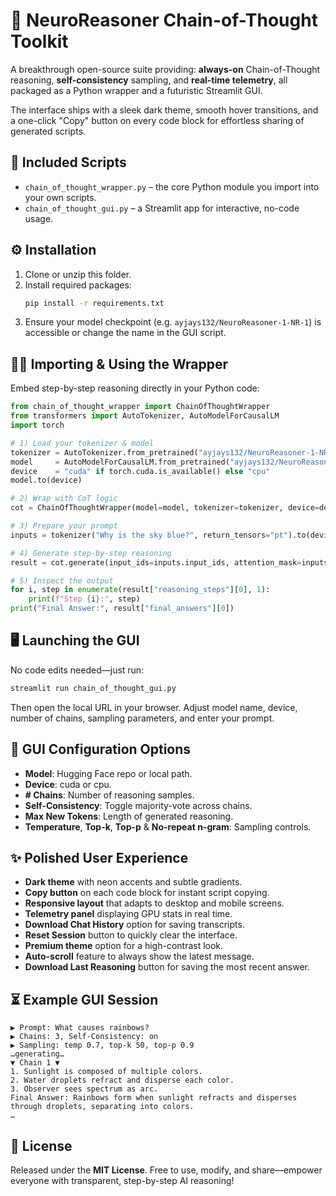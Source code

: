 # 🚀 NeuroReasoner Chain-of-Thought Toolkit

A breakthrough open-source suite providing: **always-on** Chain-of-Thought reasoning, **self-consistency** sampling, and **real-time telemetry**, all packaged as a Python wrapper and a futuristic Streamlit GUI.

The interface ships with a sleek dark theme, smooth hover transitions, and a one-click "Copy" button on every code block for effortless sharing of generated scripts.

## 📂 Included Scripts

- `chain_of_thought_wrapper.py` – the core Python module you import into your own scripts.
- `chain_of_thought_gui.py` – a Streamlit app for interactive, no-code usage.

## ⚙️ Installation

1. Clone or unzip this folder.
2. Install required packages:
   ```bash
   pip install -r requirements.txt
   ```
3. Ensure your model checkpoint (e.g. `ayjays132/NeuroReasoner-1-NR-1`) is accessible or change the name in the GUI script.

## 👩‍💻 Importing & Using the Wrapper

Embed step-by-step reasoning directly in your Python code:

```python
from chain_of_thought_wrapper import ChainOfThoughtWrapper
from transformers import AutoTokenizer, AutoModelForCausalLM
import torch

# 1) Load your tokenizer & model
tokenizer = AutoTokenizer.from_pretrained("ayjays132/NeuroReasoner-1-NR-1")
model     = AutoModelForCausalLM.from_pretrained("ayjays132/NeuroReasoner-1-NR-1")
device    = "cuda" if torch.cuda.is_available() else "cpu"
model.to(device)

# 2) Wrap with CoT logic
cot = ChainOfThoughtWrapper(model=model, tokenizer=tokenizer, device=device)

# 3) Prepare your prompt
inputs = tokenizer("Why is the sky blue?", return_tensors="pt").to(device)

# 4) Generate step-by-step reasoning
result = cot.generate(input_ids=inputs.input_ids, attention_mask=inputs.attention_mask)

# 5) Inspect the output
for i, step in enumerate(result["reasoning_steps"][0], 1):
    print(f"Step {i}:", step)
print("Final Answer:", result["final_answers"][0])
```

## 🖥️ Launching the GUI

No code edits needed—just run:

```bash
streamlit run chain_of_thought_gui.py
```

Then open the local URL in your browser. Adjust model name, device, number of chains, sampling parameters, and enter your prompt.

## 🔧 GUI Configuration Options

- **Model**: Hugging Face repo or local path.
- **Device**: cuda or cpu.
- **# Chains**: Number of reasoning samples.
- **Self-Consistency**: Toggle majority-vote across chains.
- **Max New Tokens**: Length of generated reasoning.
- **Temperature**, **Top-k**, **Top-p** & **No-repeat n-gram**: Sampling controls.

## ✨ Polished User Experience

- **Dark theme** with neon accents and subtle gradients.
- **Copy button** on each code block for instant script copying.
- **Responsive layout** that adapts to desktop and mobile screens.
- **Telemetry panel** displaying GPU stats in real time.
- **Download Chat History** option for saving transcripts.
- **Reset Session** button to quickly clear the interface.
- **Premium theme** option for a high-contrast look.
- **Auto-scroll** feature to always show the latest message.
- **Download Last Reasoning** button for saving the most recent answer.

## ⏳ Example GUI Session

```text
▶ Prompt: What causes rainbows?
▶ Chains: 3, Self-Consistency: on
▶ Sampling: temp 0.7, top-k 50, top-p 0.9
…generating…
▼ Chain 1 ▼
1. Sunlight is composed of multiple colors.
2. Water droplets refract and disperse each color.
3. Observer sees spectrum as arc.
Final Answer: Rainbows form when sunlight refracts and disperses through droplets, separating into colors.
…
```

## 📜 License

Released under the **MIT License**. Free to use, modify, and share—empower everyone with transparent, step-by-step AI reasoning!

